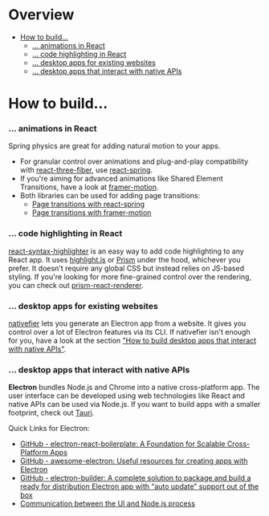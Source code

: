 # Overview

- [How to build…](#how-to-build)
    + [... animations in React](#-animations-in-React)
    + [... code highlighting in React](#-code-highlighting-in-React)
    + [... desktop apps for existing websites](#-desktop-apps-for-existing-websites)
    + [... desktop apps that interact with native APIs](#-desktop-apps-that-interact-with-native-apis)

# How to build…

### ... animations in React

Spring physics are great for adding natural motion to your apps. 
- For granular control over animations and plug-and-play compatibility with [react-three-fiber](https://github.com/pmndrs/react-three-fiber), use [react-spring](https://react-spring.io).
- If you're aiming for advanced animations like Shared Element Transitions, have a look at [framer-motion](https://www.framer.com/motion/).
- Both libraries can be used for adding page transitions: 
    - [Page transitions with react-spring](https://codesandbox.io/s/react-spring-v9-page-transition-forked-k3kou) 
    - [Page transitions with framer-motion](https://dev.to/joserfelix/page-transitions-in-react-1c8g)

### ... code highlighting in React

[react-syntax-highlighter](https://github.com/react-syntax-highlighter/react-syntax-highlighter) is an easy way to add code highlighting to any React app. It uses [highlight.js](https://github.com/highlightjs/highlight.js) or [Prism](https://github.com/PrismJS/prism) under the hood, whichever you prefer. It doesn't require any global CSS but instead relies on JS-based styling.
If you're looking for more fine-grained control over the rendering, you can check out [prism-react-renderer](https://github.com/FormidableLabs/prism-react-renderer).

### ... desktop apps for existing websites

[nativefier](https://github.com/nativefier/nativefier) lets you generate an Electron app from a website. It gives you control over a lot of Electron features via its CLI. If nativefier isn't enough for you, have a look at the section ["How to build desktop apps that interact with native APIs"](#-desktop-apps-that-interact-with-native-apis).

### ... desktop apps that interact with native APIs

**Electron** bundles Node.js and Chrome into a native cross-platform app. The user interface can be developed using web technologies like React and native APIs can be used via Node.js. If you want to build apps with a smaller footprint, check out [Tauri](https://github.com/tauri-apps/tauri).

Quick Links for Electron:
- [GitHub - electron-react-boilerplate: A Foundation for Scalable Cross-Platform Apps](https://github.com/electron-react-boilerplate/electron-react-boilerplate)
- [GitHub - awesome-electron: Useful resources for creating apps with Electron](https://github.com/sindresorhus/awesome-electron)
- [GitHub - electron-builder: A complete solution to package and build a ready for distribution Electron app with “auto update” support out of the box](https://github.com/electron-userland/electron-builder)
- [Communication between the UI and Node.js process](https://www.electronjs.org/docs/api/ipc-main#ipcmain)
